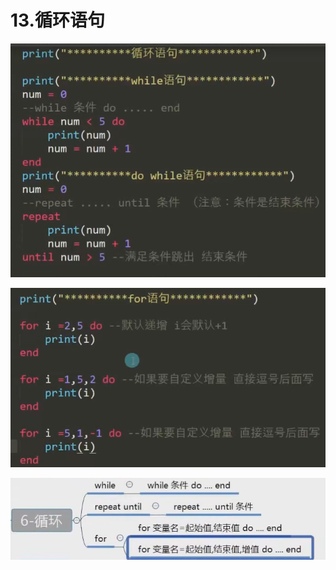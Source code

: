 # 13.循环语句

![307fc4c64bdf2465c7e2e297c01a1a07.png](image/307fc4c64bdf2465c7e2e297c01a1a07.png)

![6b1ae5912b259778f03180f8bceeae72.png](image/6b1ae5912b259778f03180f8bceeae72.png)

![a84e81f7845e44ab85f926f1971f087d.png](image/a84e81f7845e44ab85f926f1971f087d.png)
